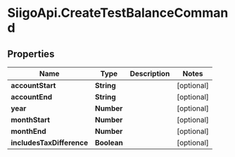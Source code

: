 # SiigoApi.CreateTestBalanceCommand

## Properties

Name | Type | Description | Notes
------------ | ------------- | ------------- | -------------
**accountStart** | **String** |  | [optional] 
**accountEnd** | **String** |  | [optional] 
**year** | **Number** |  | [optional] 
**monthStart** | **Number** |  | [optional] 
**monthEnd** | **Number** |  | [optional] 
**includesTaxDifference** | **Boolean** |  | [optional] 


